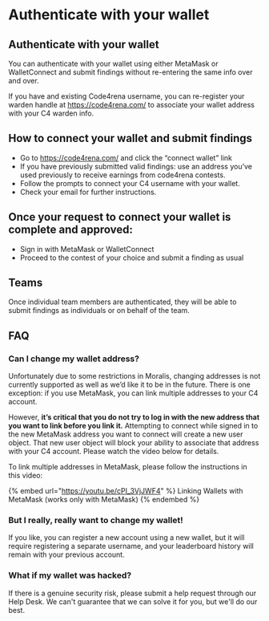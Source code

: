 # Authenticate with your wallet

## Authenticate with your wallet

You can authenticate with your wallet using either MetaMask or WalletConnect and submit findings without re-entering the same info over and over.

If you have and existing Code4rena username, you can re-register your warden handle at https://code4rena.com/ to associate your wallet address with your C4 warden info.

## How to connect your wallet and submit findings

* Go to https://code4rena.com/ and click the “connect wallet” link
* If you have previously submitted valid findings: use an address you’ve used previously to receive earnings from code4rena contests.
* Follow the prompts to connect your C4 username with your wallet.
* Check your email for further instructions.

## Once your request to connect your wallet is complete and approved:

* Sign in with MetaMask or WalletConnect
* Proceed to the contest of your choice and submit a finding as usual

## Teams

Once individual team members are authenticated, they will be able to submit findings as individuals or on behalf of the team.

## FAQ

### **Can I change my wallet address?**

Unfortunately due to some restrictions in Moralis, changing addresses is not currently supported as well as we’d like it to be in the future. There is one exception: if you use MetaMask, you can link multiple addresses to your C4 account.

However, **it’s critical that you do not try to log in with the new address that you want to link before you link it.** Attempting to connect while signed in to the new MetaMask address you want to connect will create a new user object. That new user object will block your ability to associate that address with your C4 account. Please watch the video below for details.

To link multiple addresses in MetaMask, please follow the instructions in this video:

{% embed url="https://youtu.be/cPI_3VjJWF4" %}
Linking Wallets with MetaMask (works only with MetaMask)
{% endembed %}

### **But I really, really want to change my wallet!**

If you like, you can register a new account using a new wallet, but it will require registering a separate username, and your leaderboard history will remain with your previous account.

### **What if my wallet was hacked?**

If there is a genuine security risk, please submit a help request through our Help Desk. We can't guarantee that we can solve it for you, but we'll do our best.
